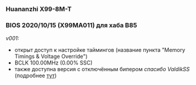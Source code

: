 ### Huananzhi X99-8M-T
### BIOS 2020/10/15 (X99MA011) для хаба B85

*v001:*
* открыт доступ к настройке таймингов (название пункта "Memory Timings & Voltage Override")
* BCLK 100.00MHz (0.00% SSC)
* также доступна версия с отключённым бипером *спасибо ValdikSS* (подробнее [тут](https://github.com/Koshak1013/HuananzhiX99_BIOS_mods/issues/6#issuecomment-885303625))